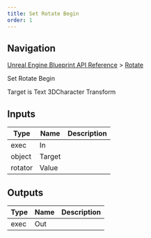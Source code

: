 ```yaml
---
title: Set Rotate Begin
order: 1
---
```

## Navigation

[Unreal Engine Blueprint API Reference](https://dev.epicgames.com/documentation/en-us/unreal-engine/BlueprintAPI) > [Rotate](https://dev.epicgames.com/documentation/en-us/unreal-engine/BlueprintAPI/Rotate)

Set Rotate Begin

Target is Text 3DCharacter Transform

## Inputs

| Type | Name | Description |
| --- | --- | --- |
| exec | In |  |
| object | Target |  |
| rotator | Value |  |

## Outputs

| Type | Name | Description |
| --- | --- | --- |
| exec | Out |  |
